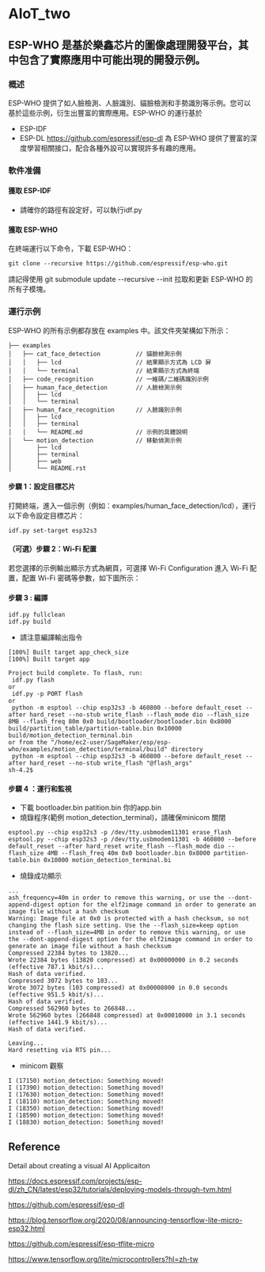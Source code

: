 # AIoT_two
## ESP-WHO 是基於樂鑫芯片的圖像處理開發平台，其中包含了實際應用中可能出現的開發示例。

### 概述
ESP-WHO 提供了如人臉檢測、人臉識別、貓臉檢測和手勢識別等示例。您可以基於這些示例，衍生出豐富的實際應用。ESP-WHO 的運行基於 
* ESP-IDF
* ESP-DL https://github.com/espressif/esp-dl 為 ESP-WHO 提供了豐富的深度學習相關接口，配合各種外設可以實現許多有趣的應用。

### 軟件准備
#### 獲取 ESP-IDF
* 請確你的路徑有設定好，可以執行idf.py
#### 獲取 ESP-WHO
在終端運行以下命令，下載 ESP-WHO：
```
git clone --recursive https://github.com/espressif/esp-who.git
```
請記得使用 git submodule update --recursive --init 拉取和更新 ESP-WHO 的所有子模塊。

### 運行示例
ESP-WHO 的所有示例都存放在 examples 中。該文件夾架構如下所示：


```
├── examples
│   ├── cat_face_detection          // 貓臉檢測示例
│   │   ├── lcd                     // 結果顯示方式為 LCD 屏
│   │   └── terminal                // 結果顯示方式為終端
│   ├── code_recognition            // 一維碼/二維碼識別示例
│   ├── human_face_detection        // 人臉檢測示例
│   │   ├── lcd
│   │   └── terminal
│   ├── human_face_recognition      // 人臉識別示例
│   │   ├── lcd
│   │   ├── terminal
│   │   └── README.md               // 示例的具體說明
│   └── motion_detection            // 移動偵測示例
│       ├── lcd 
│       ├── terminal
│       ├── web
│       └── README.rst
```
              
#### 步驟 1：設定目標芯片
打開終端，進入一個示例（例如：examples/human_face_detection/lcd），運行以下命令設定目標芯片：
```
idf.py set-target esp32s3
```
#### （可選）步驟 2：Wi-Fi 配置
若您選擇的示例輸出顯示方式為網頁，可選擇 Wi-Fi Configuration 進入 Wi-Fi 配置，配置 Wi-Fi 密碼等參數，如下圖所示：
#### 步驟 3 : 編譯
```
idf.py fullclean
idf.py build
```
* 請注意編譯輸出指令
```
[100%] Built target app_check_size
[100%] Built target app

Project build complete. To flash, run:
 idf.py flash
or
 idf.py -p PORT flash
or
 python -m esptool --chip esp32s3 -b 460800 --before default_reset --after hard_reset --no-stub write_flash --flash_mode dio --flash_size 8MB --flash_freq 80m 0x0 build/bootloader/bootloader.bin 0x8000 build/partition_table/partition-table.bin 0x10000 build/motion_detection_terminal.bin
or from the "/home/ec2-user/SageMaker/esp/esp-who/examples/motion_detection/terminal/build" directory
 python -m esptool --chip esp32s3 -b 460800 --before default_reset --after hard_reset --no-stub write_flash "@flash_args"
sh-4.2$
```
#### 步驟 4 ：運行和監視
* 下載 bootloader.bin patition.bin 你的app.bin
* 燒錄程序(範例 motion_detection_terminal)，請確保minicom 關閉
```
esptool.py --chip esp32s3 -p /dev/tty.usbmodem11301 erase_flash
esptool.py --chip esp32s3 -p /dev/tty.usbmodem11301 -b 460800 --before default_reset --after hard_reset write_flash --flash_mode dio --flash_size 4MB --flash_freq 40m 0x0 bootloader.bin 0x8000 partition-table.bin 0x10000 motion_detection_terminal.bi
```
* 燒錄成功顯示
```
...
ash_frequency=40m in order to remove this warning, or use the --dont-append-digest option for the elf2image command in order to generate an image file without a hash checksum
Warning: Image file at 0x0 is protected with a hash checksum, so not changing the flash size setting. Use the --flash_size=keep option instead of --flash_size=4MB in order to remove this warning, or use the --dont-append-digest option for the elf2image command in order to generate an image file without a hash checksum
Compressed 22384 bytes to 13820...
Wrote 22384 bytes (13820 compressed) at 0x00000000 in 0.2 seconds (effective 787.1 kbit/s)...
Hash of data verified.
Compressed 3072 bytes to 103...
Wrote 3072 bytes (103 compressed) at 0x00008000 in 0.0 seconds (effective 951.5 kbit/s)...
Hash of data verified.
Compressed 562960 bytes to 266848...
Wrote 562960 bytes (266848 compressed) at 0x00010000 in 3.1 seconds (effective 1441.9 kbit/s)...
Hash of data verified.

Leaving...
Hard resetting via RTS pin...
```
* minicom 觀察
```
I (17150) motion_detection: Something moved!
I (17390) motion_detection: Something moved!
I (17630) motion_detection: Something moved!
I (18110) motion_detection: Something moved!
I (18350) motion_detection: Something moved!
I (18590) motion_detection: Something moved!
I (18830) motion_detection: Something moved!
```











## Reference
Detail about creating a visual AI Applicaiton

https://docs.espressif.com/projects/esp-dl/zh_CN/latest/esp32/tutorials/deploying-models-through-tvm.html

https://github.com/espressif/esp-dl

https://blog.tensorflow.org/2020/08/announcing-tensorflow-lite-micro-esp32.html

https://github.com/espressif/esp-tflite-micro

https://www.tensorflow.org/lite/microcontrollers?hl=zh-tw


